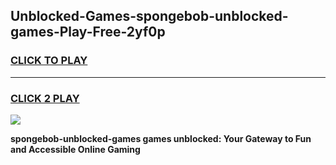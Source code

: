 
## Unblocked-Games-spongebob-unblocked-games-Play-Free-2yf0p
<h3>
<a href="https://premium76.site?title=spongebob-unblocked-games&ref=15A">CLICK TO PLAY</a></h3>
<hr>

<h3>
<a href="https://premium76.site?title=spongebob-unblocked-games&ref=15A">CLICK 2 PLAY</a>
  
</h3>

<a href="https://premium76.site?title=spongebob-unblocked-games&ref=15A"><img src="https://clearcache.store/games.png"></a>


**spongebob-unblocked-games games unblocked: Your Gateway to Fun and Accessible Online Gaming**
